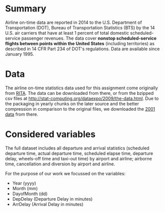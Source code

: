 
# Summary

Airline on-time data are reported in 2014 to the U.S. Department of Transportation (DOT), Bureau of Transportation Statistics (BTS) by the 14 U.S. air carriers that have at least 1 percent of total domestic scheduled-service passenger revenues. The data cover **nonstop scheduled-service flights between points within the United States** (including territories) as described in 14 CFR Part 234 of DOT's regulations. Data are available since January 1995. 

# Data

The airline on-time statistics data used for this assignment come originally from [RITA](http://www.transtats.bts.gov/OT_Delay/OT_DelayCause1.asp?pn=1). The data can be downloaded from there, or from the bzipped csv files at http://stat-computing.org/dataexpo/2009/the-data.html. Due to the packaging in yearly chunks on the later source and the better compression in comparison to the original files, we downloaded the [2001 data](http://stat-computing.org/dataexpo/2009/2001.csv.bz2) from there.

# Considered variables

The full dataset includes all departure and arrival statistics (scheduled departure time, actual departure time, scheduled elapse time, departure delay, wheels-off time and taxi-out time) by airport and airline; airborne time, cancellation and diversion by airport and airline.

For the purpose of our work we focussed on the variables:

* Year (yyyy)
* Month (mm)
* DayofMonth (dd)
* DepDelay (Departure Delay in minutes)
* ArrDelay (Arrival Delay in minutes)



